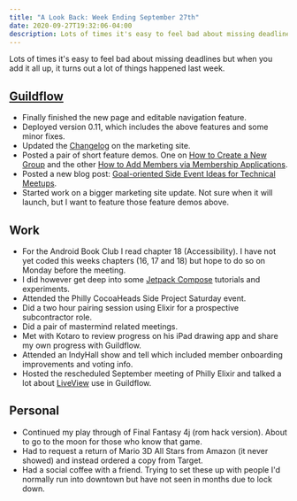```yaml
---
title: "A Look Back: Week Ending September 27th"
date: 2020-09-27T19:32:06-04:00
description: Lots of times it's easy to feel bad about missing deadlines but when you add it all up, it turns out a lot of things happened last week.
---
```


Lots of times it's easy to feel bad about missing deadlines but when you add it all up, it turns out a lot of things happened last week. 

## [Guildflow](https://guildflow.com/) 

* Finally finished the new page and editable navigation feature. 
* Deployed version 0.11, which includes the above features and some minor fixes.
* Updated the [Changelog](https://guildflow.com/changelog/) on the marketing site.
* Posted a pair of short feature demos. One on [How to Create a New Group](https://vimeo.com/461057012) and the other [How to Add Members via Membership Applications](https://vimeo.com/461060940).
* Posted a new blog post: [Goal-oriented Side Event Ideas for Technical Meetups](https://guildflow.com/blog/goal-oriented-side-event-ideas/).
* Started work on a bigger marketing site update. Not sure when it will launch, but I want to feature those feature demos above.

## Work

* For the Android Book Club I read chapter 18 (Accessibility). I have not yet coded this weeks chapters (16, 17 and 18) but hope to do so on Monday before the meeting.
* I did however get deep into some [Jetpack Compose](https://developer.android.com/jetpack/compose) tutorials and experiments.
* Attended the Philly CocoaHeads Side Project Saturday event.
* Did a two hour pairing session using Elixir for a prospective subcontractor role.
* Did a pair of mastermind related meetings.
* Met with Kotaro to review progress on his iPad drawing app and share my own progress with Guildflow.
* Attended an IndyHall show and tell which included member onboarding improvements and voting info.
* Hosted the rescheduled September meeting of Philly Elixir and talked a lot about [LiveView](https://www.phoenixframework.org/blog/build-a-real-time-twitter-clone-in-15-minutes-with-live-view-and-phoenix-1-5) use in Guildflow.

## Personal

* Continued my play through of Final Fantasy 4j (rom hack version). About to go to the moon for those who know that game.
* Had to request a return of Mario 3D All Stars from Amazon (it never showed) and instead ordered a copy from Target.
* Had a social coffee with a friend. Trying to set these up with people I'd normally run into downtown but have not seen in months due to lock down.

